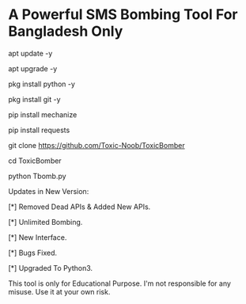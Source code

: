 # A Powerful SMS Bombing Tool For Bangladesh Only

apt update -y

apt upgrade -y

pkg install python -y

pkg install git -y

pip install mechanize

pip install requests

git clone https://github.com/Toxic-Noob/ToxicBomber

cd ToxicBomber

python Tbomb.py

Updates in New Version:

[*] Removed Dead APIs & Added New APIs.

[*] Unlimited Bombing.

[*] New Interface.

[*] Bugs Fixed.

[*] Upgraded To Python3.

This tool is only for Educational Purpose.
I'm not responsible for any misuse.
Use it at your own risk.
